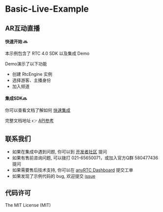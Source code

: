# Basic-Live-Example


## AR互动直播

#### 快速开始 🔜

本示例包含了 RTC 4.0 SDK 以及集成 Demo

Demo演示了以下功能

- 创建 RtcEngine 实例
- 选择游客、主播身份
- 加入频道



#### 集成SDK🔜

你可以查看文档了解如何 [快速集成](https://docs.anyrtc.io/rtc-android/docs/quickstart)

完整文档地址 👉 [API参考](https://docs.anyrtc.io/)



## 联系我们

- 如果在集成中遇到问题, 你可以到 [开发者社区](https://bbs.anyrtc.io/) 提问
- 如果有售前咨询问题, 可以拨打 021-65650071，或加入官方Q群 580477436 提问
- 如果需要售后技术支持, 你可以在 [anyRTC Dashboard](https://console.anyrtc.io/) 提交工单
- 如果发现了示例代码的 bug, 欢迎提交 [issue](https://github.com/anyRTC/ArAndroidSDK/issues)

## 代码许可

The MIT License (MIT)